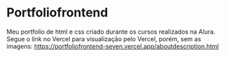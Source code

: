 # Portfoliofrontend
Meu portfolio de html e css criado durante os cursos realizados na Alura.
Segue o link no Vercel para visualização pelo Vercel, porém, sem as imagens: https://portfoliofrontend-seven.vercel.app/aboutdescription.html
